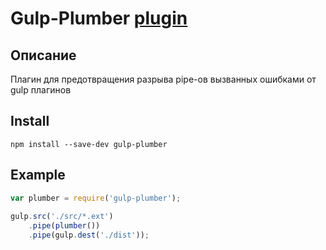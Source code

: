 # Gulp-Plumber [plugin](https://www.npmjs.com/package/gulp-plumber)

## Описание

Плагин для предотвращения разрыва pipe-ов вызванных ошибками от gulp плагинов

## Install

`npm install --save-dev gulp-plumber`

## Example

```js
var plumber = require('gulp-plumber');
 
gulp.src('./src/*.ext')
    .pipe(plumber())
    .pipe(gulp.dest('./dist'));
```